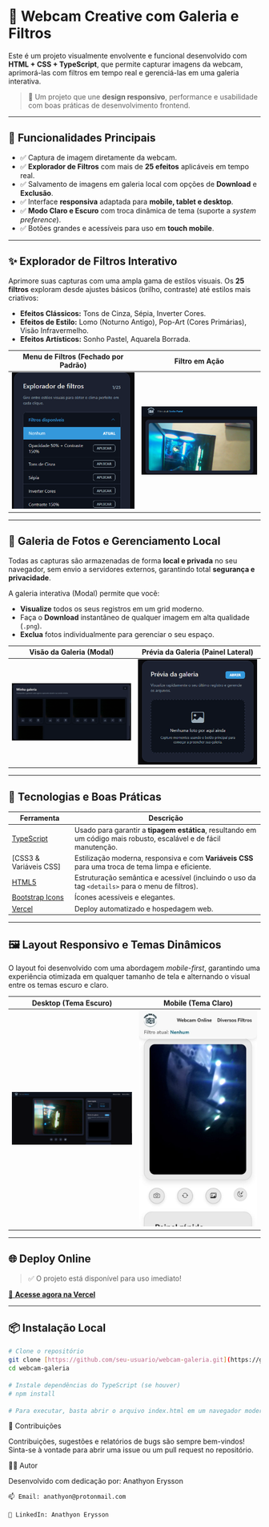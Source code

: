 # 📸 Webcam Creative com Galeria e Filtros

Este é um projeto visualmente envolvente e funcional desenvolvido com **HTML + CSS + TypeScript**, que permite capturar imagens da webcam, aprimorá-las com filtros em tempo real e gerenciá-las em uma galeria interativa.

> 🚀 Um projeto que une **design responsivo**, performance e usabilidade com boas práticas de desenvolvimento frontend.

---

## 📌 Funcionalidades Principais

- ✅ Captura de imagem diretamente da webcam.
- ✅ **Explorador de Filtros** com mais de **25 efeitos** aplicáveis em tempo real.
- ✅ Salvamento de imagens em galeria local com opções de **Download** e **Exclusão**.
- ✅ Interface **responsiva** adaptada para **mobile, tablet e desktop**.
- ✅ **Modo Claro e Escuro** com troca dinâmica de tema (suporte a *system preference*).
- ✅ Botões grandes e acessíveis para uso em **touch mobile**.

---

## ✨ Explorador de Filtros Interativo

Aprimore suas capturas com uma ampla gama de estilos visuais. Os **25 filtros** exploram desde ajustes básicos (brilho, contraste) até estilos mais criativos:

- **Efeitos Clássicos:** Tons de Cinza, Sépia, Inverter Cores.
- **Efeitos de Estilo:** Lomo (Noturno Antigo), Pop-Art (Cores Primárias), Visão Infravermelho.
- **Efeitos Artísticos:** Sonho Pastel, Aquarela Borrada.

| Menu de Filtros (Fechado por Padrão) | Filtro em Ação |
|--------------------------------------|----------------|
| <img src="./assets/menu-filter.png" width="400"> |  <img src="./assets/cam-filter-active.png" width="400"> |

---

## 💾 Galeria de Fotos e Gerenciamento Local

Todas as capturas são armazenadas de forma **local e privada** no seu navegador, sem envio a servidores externos, garantindo total **segurança e privacidade**.

A galeria interativa (Modal) permite que você:

- **Visualize** todos os seus registros em um grid moderno.
- Faça o **Download** instantâneo de qualquer imagem em alta qualidade (`.png`).
- **Exclua** fotos individualmente para gerenciar o seu espaço.

| Visão da Galeria (Modal) | Prévia da Galeria (Painel Lateral) |
|--------------------------|------------------------------------|
| <img src="./assets/galeria-modal.png" width="400"> | <img src="./assets/previa-galeria.png" width="400"> |

---

## 🧪 Tecnologias e Boas Práticas

| Ferramenta | Descrição |
|------------|-----------|
| [TypeScript](https://www.typescriptlang.org/) | Usado para garantir a **tipagem estática**, resultando em um código mais robusto, escalável e de fácil manutenção. |
| [CSS3 & Variáveis CSS] | Estilização moderna, responsiva e com **Variáveis CSS** para uma troca de tema limpa e eficiente. |
| [HTML5](https://developer.mozilla.org/pt-BR/docs/Web/HTML) | Estruturação semântica e acessível (incluindo o uso da tag `<details>` para o menu de filtros). |
| [Bootstrap Icons](https://icons.getbootstrap.com/) | Ícones acessíveis e elegantes. |
| [Vercel](https://vercel.com/) | Deploy automatizado e hospedagem web. |

---

## 🖼️ Layout Responsivo e Temas Dinâmicos

O layout foi desenvolvido com uma abordagem *mobile-first*, garantindo uma experiência otimizada em qualquer tamanho de tela e alternando o visual entre os temas escuro e claro.

| Desktop (Tema Escuro) | Mobile (Tema Claro) |
|-----------------------|---------------------|
| <img src="./assets/webcam-desktop.png" width="400"> | <img src="./assets/webcam-mobile.jpg" width="400"> |

---

## 🌐 Deploy Online

> ✅ O projeto está disponível para uso imediato!

[🔗 **Acesse agora na Vercel**](https://webcam-mauve.vercel.app/)

---

## 📦 Instalação Local

```bash
# Clone o repositório
git clone [https://github.com/seu-usuario/webcam-galeria.git](https://github.com/seu-usuario/webcam-galeria.git)
cd webcam-galeria

# Instale dependências do TypeScript (se houver)
# npm install

# Para executar, basta abrir o arquivo index.html em um navegador moderno (como Chrome ou Firefox).

```

🤝 Contribuições

Contribuições, sugestões e relatórios de bugs são sempre bem-vindos! Sinta-se à vontade para abrir uma issue ou um pull request no repositório.

👨‍💻 Autor

Desenvolvido com dedicação por: Anathyon Erysson

    📫 Email: anathyon@protonmail.com

    🔗 LinkedIn: Anathyon Erysson
